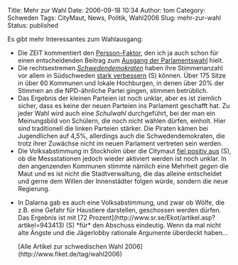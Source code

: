 Title: Mehr zur Wahl
Date: 2006-09-18 10:34
Author: tom
Category: Schweden
Tags: CityMaut, News, Politik, Wahl2006
Slug: mehr-zur-wahl
Status: published

Es gibt mehr Interessantes zum Wahlausgang:

-   Die ZEIT kommentiert den
    [Persson-Faktor](http://www.zeit.de/online/2006/38/schweden-wahl-kommentar),
    den ich ja auch schon für einen entscheidenden Beitrag zum [Ausgang
    der
    Parlamentswahl](http://www.fiket.de/2006/09/17/regierungswechsel-in-schweden/)
    hielt.
-   Die rechtsextremen
    [*Schwedendemokraten*](http://www.fiket.de/2006/06/08/die-schwedischen-rechtsradikalen/)
    haben ihre Stimmenanzahl vor allem in Südschweden [stark
    verbessern](http://www.sr.se/Ekot/artikel.asp?artikel=943516) (S)
    können. Über 175 Sitze in über 60 Kommunen und lokale Hochburgen, in
    denen über 20% der Stimmen an die NPD-ähnliche Partei gingen,
    stimmen betrüblich.
-   Das Ergebnis der kleinen Parteien ist noch unklar, aber es ist
    ziemlich sicher, dass es keine der neuen Parteien ins Parlament
    geschafft hat. Zu jeder Wahl wird auch eine *Schulwahl*
    durchgeführt, bei der man ein Meinungsbild von Schülern, die noch
    nicht wählen dürfen, einholt. Hier sind traditionell die linken
    Parteien stärker. Die Piraten kämen bei Jugendlichen auf 4,5%,
    allerdings auch die Schwedendemokraten, die trotz ihrer Zuwächse
    nicht im neuen Parlament vertreten sein werden.
-   Die Volksabstimmung in Stockholm über die Citymaut [fiel positiv
    aus](http://www.sr.se/cgi-bin/stockholm/nyheter/artikel.asp?Artikel=943479)
    (S), ob die Messstationen jedoch wieder aktiviert werden ist noch
    unklar. In den angenzenden Kommunen stimmte nämlich eine Mehrheit
    *gegen* die Maut und es ist nicht die Stadtverwaltung, die das
    alleine entscheidet und gerne dem Willen der Innenstädter folgen
    würde, sondern die neue Regierung.

<ul>
<li>
In Dalarna gab es auch eine Volksabstimmung, und zwar ob Wölfe, die z.B.
eine Gefahr für Haustiere darstellen, geschossen werden dürfen. Das
Ergebnis ist mit [72
Prozent](http://www.sr.se/Ekot/artikel.asp?artikel=943413) (S) *für* den
Abschuss eindeutig. Wenn da mal nicht alte Ängste und die Jägerlobby
rationale Argumente überdeckt haben…

</p>
[Alle Artikel zur schwedischen Wahl
2006](http://www.fiket.de/tag/wahl2006)


